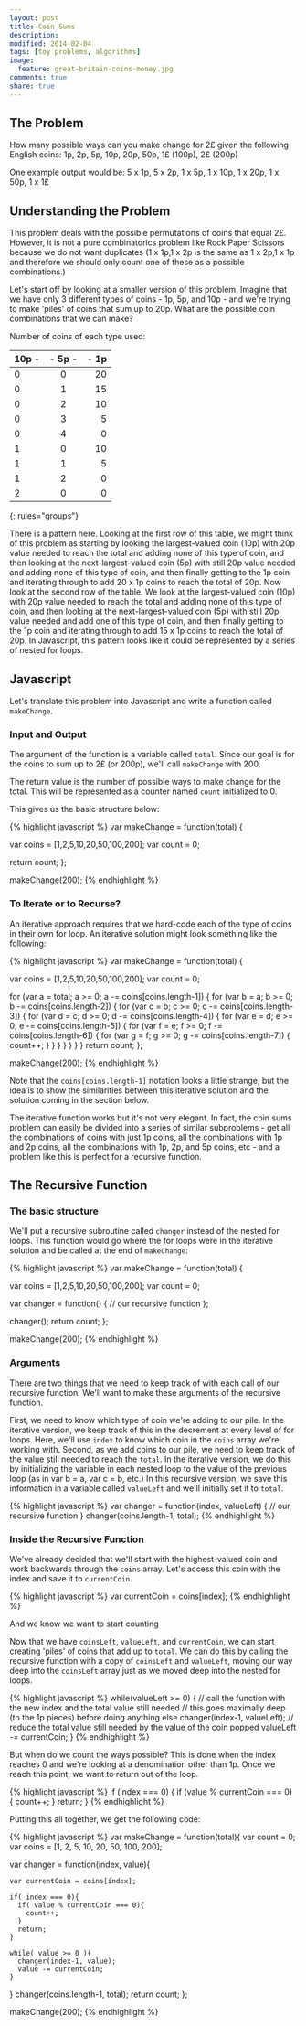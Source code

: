 ```yaml
---
layout: post
title: Coin Sums
description: 
modified: 2014-02-04
tags: [toy problems, algorithms]
image:
  feature: great-britain-coins-money.jpg
comments: true
share: true
---
```


## The Problem
How many possible ways can you make change for 2£ given the following English coins:
1p, 2p, 5p, 10p, 20p, 50p, 1£ (100p), 2£ (200p)

One example output would be:
5 x 1p, 5 x 2p, 1 x 5p, 1 x 10p, 1 x 20p, 1 x 50p, 1 x 1£

## Understanding the Problem 
This problem deals with the possible permutations of coins that equal 2£.  However, it is not a pure combinatorics problem like Rock Paper Scissors because we do not want duplicates (1 x 1p,1 x 2p is the same as 1 x 2p,1 x 1p and therefore we should only count one of these as a possible combinations.)    

Let's start off by looking at a smaller version of this problem.  Imagine that we have only 3 different types of coins - 1p, 5p, and 10p - and we're trying to make 'piles' of coins that sum up to 20p.  What are the possible coin combinations that we can make?

Number of coins of each type used:

|   10p - | - 5p  - | - 1p    |
|:--------|:-------:|--------:|
|    0    |    0    |    20   |
|    0    |    1    |    15   |
|    0    |    2    |    10   |
|    0    |    3    |     5   |
|    0    |    4    |     0   |
|    1    |    0    |    10   |
|    1    |    1    |     5   |
|    1    |    2    |     0   |
|    2    |    0    |     0   |
{: rules="groups"}

There is a pattern here.  Looking at the first row of this table, we might think of this problem as starting by looking the largest-valued coin (10p) with 20p value needed to reach the total and adding none of this type of coin, and then looking at the next-largest-valued coin (5p) with still 20p value needed and adding none of this type of coin, and then finally getting to the 1p coin and iterating through to add 20 x 1p coins to reach the total of 20p.  Now look at the second row of the table.  We look at the largest-valued coin (10p) with 20p value needed to reach the total and adding none of this type of coin, and then looking at the next-largest-valued coin (5p) with still 20p value needed and add one of this type of coin, and then finally getting to the 1p coin and iterating through to add 15 x 1p coins to reach the total of 20p.  In Javascript, this pattern looks like it could be represented by a series of nested for loops.    

## Javascript
Let's translate this problem into Javascript and write a function called `makeChange`.

### Input and Output
The argument of the function is a variable called `total`.  Since our goal is for the coins to sum up to 2£ (or 200p), we'll call `makeChange` with 200.

The return value is the number of possible ways to make change for the total.  This will be represented as a counter named `count` initialized to 0.

This gives us the basic structure below:

{% highlight javascript %}
var makeChange = function(total) {

  var coins = [1,2,5,10,20,50,100,200];
  var count = 0;

  return count;
};

makeChange(200);
{% endhighlight %}

### To Iterate or to Recurse?
An iterative approach requires that we hard-code each of the type of coins in their own for loop.  An iterative solution might look something like the following:

{% highlight javascript %}
var makeChange = function(total) {

  var coins = [1,2,5,10,20,50,100,200];
  var count = 0;

  for (var a = total; a >= 0; a -= coins[coins.length-1]) {
    for (var b = a; b >= 0; b -= coins[coins.length-2]) {
      for (var c = b; c >= 0; c -= coins[coins.length-3]) {
        for (var d = c; d >= 0; d -= coins[coins.length-4]) {
          for (var e = d; e >= 0; e -= coins[coins.length-5]) {
            for (var f = e; f >= 0; f -= coins[coins.length-6]) {
              for (var g = f; g >= 0; g -= coins[coins.length-7]) {
                count++;
              }
            }
          }
        }
      }
    }
  }
  return count;
};

makeChange(200);
{% endhighlight %}

Note that the `coins[coins.length-1]` notation looks a little strange, but the idea is to show the similarities between this iterative solution and the solution coming in the section below.

The iterative function works but it's not very elegant.  In fact, the coin sums problem can easily be divided into a series of similar subproblems - get all the combinations of coins with just 1p coins, all the combinations with 1p and 2p coins, all the combinations with 1p, 2p, and 5p coins, etc - and a problem like this is perfect for a recursive function.

## The Recursive Function

### The basic structure 
We'll put a recursive subroutine called `changer` instead of the nested for loops.  This function would go where the for loops were in the iterative solution and be called at the end of `makeChange`:

{% highlight javascript %}
var makeChange = function(total) {

  var coins = [1,2,5,10,20,50,100,200];
  var count = 0;
 
  var changer = function() {
    // our recursive function
  };

  changer();
  return count;
};

makeChange(200);
{% endhighlight %}

### Arguments 
There are two things that we need to keep track of with each call of our recursive function.  We'll want to make these arguments of the recursive function.  

First, we need to know which type of coin we're adding to our pile.  In the iterative version, we keep track of this in the decrement at every level of for loops.  Here, we'll use `index` to know which coin in the `coins` array we're working with.  Second, as we add coins to our pile, we need to keep track of the value still needed to reach the `total`.  In the iterative version, we do this by initializing the variable in each nested loop to the value of the previous loop (as in var b = a, var c = b, etc.)  In this recursive version, we save this information in a variable called `valueLeft` and we'll initially set it to `total`.  

{% highlight javascript %}
  var changer = function(index, valueLeft) {
    // our recursive function
  }
  changer(coins.length-1, total);
{% endhighlight %}

### Inside the Recursive Function

We've already decided that we'll start with the highest-valued coin and work backwards through the `coins` array.  Let's access this coin with the index and save it to `currentCoin`.

{% highlight javascript %}
    var currentCoin = coins[index];
{% endhighlight %}

And we know we want to start counting 

Now that we have `coinsLeft`, `valueLeft`, and `currentCoin`, we can start creating 'piles' of coins that add up to `total`.  We can do this by calling the recursive function with a copy of `coinsLeft` and `valueLeft`, moving our way deep into the `coinsLeft` array just as we moved deep into the nested for loops. 

{% highlight javascript %}
    while(valueLeft >= 0) {
      // call the function with the new index and the total value still needed
      // this goes maximally deep (to the 1p pieces) before doing anything else
      changer(index-1, valueLeft);
      // reduce the total value still needed by the value of the coin popped
      valueLeft -= currentCoin;
    }
{% endhighlight %}

But when do we count the ways possible?  This is done when the index reaches 0 and we're looking at a denomination other than 1p.  Once we reach this point, we want to return out of the loop.

{% highlight javascript %}
    if (index === 0) {
      if (value % currentCoin === 0) {
        count++;
      }
      return;
    }
{% endhighlight %}

Putting this all together, we get the following code:

{% highlight javascript %}
var makeChange = function(total){
  var count = 0;
  var coins = [1, 2, 5, 10, 20, 50, 100, 200];

  var changer = function(index, value){

    var currentCoin = coins[index];

    if( index === 0){
      if( value % currentCoin === 0){
        count++;
      }
      return;
    }

    while( value >= 0 ){
      changer(index-1, value);
      value -= currentCoin;
    }
  }
  changer(coins.length-1, total);
  return count;
};

makeChange(200);
{% endhighlight %}


